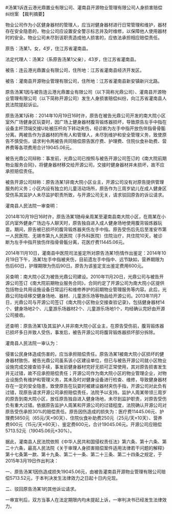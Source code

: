 #汤某1诉连云港光鼎置业有限公司、灌南县开源物业管理有限公司人身损害赔偿纠纷案 
【裁判摘要】

物业公司作为小区健身器材的管理人，应当对健身器材进行日常管理和维护，器材存在安全隐患的，物业公司应设置安全警示标志并及时维修，以保障他人使用器材时的安全。物业公司未尽到该职责造成他人损害的，应依法承担相应赔偿责任。

原告：汤某1，女，4岁，住江苏省灌南县。

法定代理人：汤某2（系原告汤某1父亲），43岁，住江苏省灌南县。

被告：连云港光鼎置业有限公司，住所地：江苏省灌南县经济开发区。

被告：灌南县开源物业管理有限公司，住所地：江苏省灌南县新安镇新兴北路。

原告汤某1因与被告连云港光鼎置业有限公司（以下简称光鼎公司）、灌南县开源物业管理有限公司（以下简称开源公司）发生人身损害赔偿纠纷，向江苏省灌南县人民法院提起诉讼。

原告汤某1诉称：2014年10月19日16时许，原告在被告光鼎公司开发的南大院小区室外广场健身区玩耍时，因广场上健身器材腹背锻炼器损坏，导致原告左手中指在设备主杆顶端交接U处被压杆向下转动夹伤，经诊断为左手中指开放伤伴指骨骨骺分离。两被告作为该器材的所有人和管理人，未尽到维护和安全管理义务，致使原告不慎受伤，请求判令两被告共同赔偿原告医疗费、护理费、住院伙食补助费、营养费等各项费用合计19045.06元。

被告光鼎公司辩称：事发前，光鼎公司已按照与被告开源公司签订的《南大院前期物业服务合同》，将健身器材移交给开源公司，交接时健身器材并未损坏，故不应承担赔偿责任。

被告开源公司辩称：原告汤某1非南大院小区业主，开源公司没有对原告提供管理服务的义务；小区内设有独立的儿童活动场所，原告作为三周岁幼儿在成人健身区受伤系其监护人未尽监护职责所致，与开源公司无关，请求驳回原告的诉讼请求。

灌南县人民法院一审查明：

2014年10月19日16时许，原告汤某1随母亲周某至灌南县南大院小区，在周某在小区内室外健身广场边与人聊天时，原告独自进入成人健身场地使用腹背锻炼器玩耍。期间，原告被已损坏的腹背锻炼器夹伤左手中指。原告受伤后先后至淮安市第一人民医院、无锡市第九人民医院（手外科医院）住院治疗，共住院10天，被诊断为左手中指开放伤伴指骨骨骺分离，花医疗费11445.06元。

2014年11月10日，灌南县中医院司法鉴定所对原告汤某1伤情作出鉴定：2014年10月19日下午，汤某1左手中指被夹伤，目前遗左手中指中、远节缺如，营养期限为伤后60日，护理期限为伤后90日。原告为该鉴定支出鉴定费用600元。

另查明：南大院小区为被告光鼎公司建设。2010年11月20日，光鼎公司与被告开源公司签订《南大院前期物业服务合同》，合同约定了开源公司为南大院小区提供包括物业共用设施设备日常运行和维修养护的前期物业管理服务等内容。此后，光鼎公司陆续移交健身场地、器材、儿童游乐场等物品给开源公司。2013年11月7日，光鼎公司与开源公司签订《南大院小区物业交接查验记录》，包括健身器材14个、健身场地2个、儿童游乐场器材2个、儿童游乐场地1个，均经确认完好由开源公司接收。

还查明：原告汤某1及其监护人并非南大院小区业主，在原告受伤前，腹背锻炼器已损坏多日并致人受伤，事发后，被告开源公司将腹背锻炼器损坏部分拆除。

灌南县人民法院一审认为：

侵害公民身体造成伤害的，应当承担赔偿责任。原告汤某1被南大院小区损坏的健身器材致伤，被告光鼎公司虽系该小区建设单位，但已与被告开源公司就小区物业设施完成交接查验手续，事发前健身器材完好无损可正常使用，其对原告损害发生并无过错，故不应承担赔偿责任；开源公司作为南大院小区的物业管理企业，对物业设施负有维护和管理义务，其未及时对健身设备进行检查、维修，导致健身器材存在一定的安全隐患，致使原告在玩耍时被建设器材夹伤手指，开源公司对此负有过错，现原告请求开源公司承担赔偿责任，法院予以支持。监护人周某带领三周岁的原告到南大院小区，放任原告独自进入健身场地，未尽到监护职责，对原告受伤负有重大过错。依据原告监护人周某和开源公司的过错程度，法院确认开源公司对原告受伤承担30%的赔偿责任。原告因伤造成的损失为：医疗费11445.06元、护理费5850元（65元/天×90天）、住院伙食补助费250元（25元/天×10天）、营养费900元（15元/天×60天）、鉴定费600元，合计19045.06元。开源公司应赔偿5713.52元（19045.06元×30%）。

据此，灌南县人民法院依照《中华人民共和国侵权责任法》第六条、第十六条、第二十六条，最高人民法院《关于审理人身损害赔偿案件适用法律若干问题的解释》第十七条第一款、第十九条、第二十一条、第二十三条、第二十四条之规定，于2015年3月19日作出判决：

一、原告汤某1因伤造成损失19045.06元，由被告灌南县开源物业管理有限公司赔偿5713.52元，于本判决发生法律效力之日起十日内兑现。

二、驳回原告汤某1的其他诉讼请求。

一审宣判后，双方当事人在法定期限内均未提起上诉，一审判决书已经发生法律效力。




